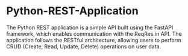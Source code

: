 # Python-REST-Application
The Python REST application is a simple API built using the FastAPI framework, which enables communication with the ReqRes.in API. The application follows the RESTful architecture, allowing users to perform CRUD (Create, Read, Update, Delete) operations on user data.

